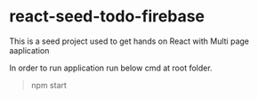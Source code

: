 # react-seed-todo-firebase
This is a seed project used to get hands on React with Multi page aaplication

In order to run application run below cmd at root folder.
> npm start
